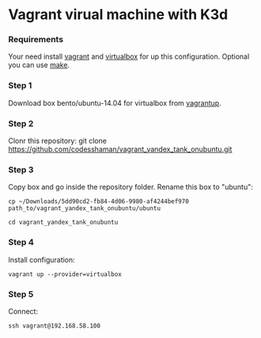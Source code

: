 # Vagrant virual machine with K3d

### Requirements

Your need install [vagrant](https://github.com/hashicorp/vagrant-installers/releases/tag/v2.3.4.dev%2Bmain "vagrant") and  [virtualbox](https://www.virtualbox.org/ "virtualbox") for up this configuration. Optional you can use [make](https://www.gnu.org/software/make/ "make").

### Step 1

Download box bento/ubuntu-14.04 for virtualbox from [vagrantup](https://app.vagrantup.com/bento/boxes/ubuntu-14.04 "vagrantup").

### Step 2

Clonr this repository: git clone https://github.com/codesshaman/vagrant_yandex_tank_onubuntu.git

### Step 3

Copy box and go inside the repository folder. Rename this box to "ubuntu":

``cp ~/Downloads/5dd90cd2-fb84-4d06-9980-af4244bef970 path_to/vagrant_yandex_tank_onubuntu/ubuntu``

``cd vagrant_yandex_tank_onubuntu``

### Step 4

Install configuration:

``vagrant up --provider=virtualbox``

### Step 5

Connect:

``ssh vagrant@192.168.58.100``
